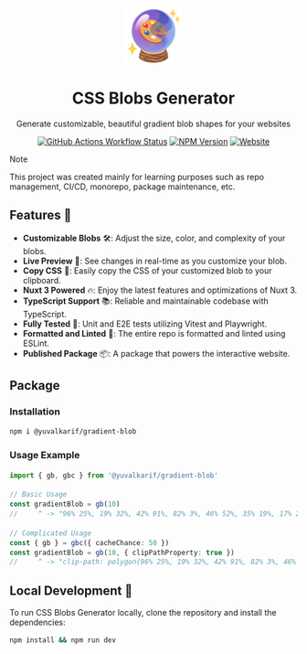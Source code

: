 <p align="center">
  <img width="100" src="apps/site/public/logo.png" />
  <h1 align="center">CSS Blobs Generator</h1>
  <p align="center">
  Generate customizable, beautiful gradient blob shapes for your websites
  </p>
  <div align="center">
    <a href="https://github.com/yuvalkarif/gradient-blob/actions/workflows/main.yml" target="__blank"><img alt="GitHub Actions Workflow Status" src="https://img.shields.io/github/actions/workflow/status/yuvalkarif/gradient-blob/main.yml?color=blue" /></a>
     <a href="https://www.npmjs.com/package/@yuvalkarif/gradient-blob" target="__blank"><img alt="NPM Version" src="https://img.shields.io/npm/v/%40yuvalkarif%2Fgradient-blob?color=lavender"></a>
    <a href="https://yuvalkarif.github.io/gradient-blob/" target="__blank"><img alt="Website" src="https://img.shields.io/website?url=https%3A%2F%2Fgradient-blob.yuvalkarif.com%2F" /></a>
  </div>
</p>

> [!NOTE]
> This project was created mainly for learning purposes such as repo management, CI/CD, monorepo, package maintenance, etc.

## Features 🌟
- **Customizable Blobs** 🛠: Adjust the size, color, and complexity of your blobs.
- **Live Preview** 👀: See changes in real-time as you customize your blob.
- **Copy CSS** 📄: Easily copy the CSS of your customized blob to your clipboard.
- **Nuxt 3 Powered** 🔥: Enjoy the latest features and optimizations of Nuxt 3.
- **TypeScript Support** 📚: Reliable and maintainable codebase with TypeScript.
- **Fully Tested** 🧪: Unit and E2E tests utilizing Vitest and Playwright.
- **Formatted and Linted** 🧹: The entire repo is formatted and linted using ESLint.
- **Published Package** 📦: A package that powers the interactive website.

## Package
### Installation
```bash
npm i @yuvalkarif/gradient-blob
```

### Usage Example
```ts
import { gb, gbc } from '@yuvalkarif/gradient-blob'

// Basic Usage
const gradientBlob = gb(10)
//     ^ -> "96% 25%, 19% 32%, 42% 91%, 82% 3%, 46% 52%, 35% 19%, 17% 24%, 83% 88%, 78% 86%, 26% 18%"

// Complicated Usage
const { gb } = gbc({ cacheChance: 50 })
const gradientBlob = gb(10, { clipPathProperty: true })
//     ^ -> "clip-path: polygon(96% 25%, 19% 32%, 42% 91%, 82% 3%, 46% 52%, 35% 19%, 17% 24%, 83% 88%, 78% 86%, 26% 18%)"
```
## Local Development 🚀
To run CSS Blobs Generator locally, clone the repository and install the dependencies:

```bash
npm install && npm run dev
```
